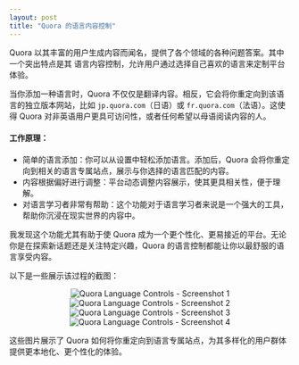 ```yaml
---
layout: post  
title: "Quora 的语言内容控制"  
---
```


Quora 以其丰富的用户生成内容而闻名，提供了各个领域的各种问题答案。其中一个突出特点是其 语言内容控制，允许用户通过选择自己喜欢的语言来定制平台体验。

当你添加一种语言时，Quora 不仅仅是翻译内容。相反，它会将你重定向到该语言的独立版本网站，比如 `jp.quora.com`（日语）或 `fr.quora.com`（法语）。这使得 Quora 对非英语用户更具可访问性，或者任何希望以母语阅读内容的人。

#### 工作原理：

- 简单的语言添加：你可以从设置中轻松添加语言。添加后，Quora 会将你重定向到相关的语言专属站点，展示与你选择的语言匹配的内容。
- 内容根据偏好进行调整：平台动态调整内容展示，使其更具相关性，便于理解。
- 对语言学习者非常有帮助：这个功能对于语言学习者来说是一个强大的工具，帮助你沉浸在现实世界的内容中。

我发现这个功能尤其有助于使 Quora 成为一个更个性化、更易接近的平台。无论你是在探索新话题还是关注特定兴趣，Quora 的语言控制都能让你以最舒服的语言享受内容。

以下是一些展示该过程的截图：

<div style="text-align: center;">
    <img class="responsive" src="/assets/images/quora/q1.jpg" alt="Quora Language Controls - Screenshot 1" />
</div>

<div style="text-align: center;">
    <img class="responsive" src="/assets/images/quora/q2.jpg" alt="Quora Language Controls - Screenshot 2" />
</div>

<div style="text-align: center;">
    <img class="responsive" src="/assets/images/quora/q3.jpg" alt="Quora Language Controls - Screenshot 3" />
</div>

<div style="text-align: center;">
    <img class="responsive" src="/assets/images/quora/q4.jpg" alt="Quora Language Controls - Screenshot 4" />
</div>

这些图片展示了 Quora 如何将你重定向到语言专属站点，为其多样化的用户群体提供更本地化、更个性化的体验。

